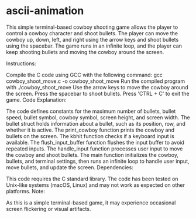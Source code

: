 # ascii-animation

This simple terminal-based cowboy shooting game allows the player to control a cowboy character and shoot bullets. The player can move the cowboy up, down, left, and right using the arrow keys and shoot bullets using the spacebar. The game runs in an infinite loop, and the player can keep shooting bullets and moving the cowboy around the screen.

Instructions:

Compile the C code using GCC with the following command: gcc cowboy_shoot_move.c -o cowboy_shoot_move
Run the compiled program with ./cowboy_shoot_move
Use the arrow keys to move the cowboy around the screen.
Press the spacebar to shoot bullets.
Press 'CTRL + C' to exit the game.
Code Explanation:

The code defines constants for the maximum number of bullets, bullet speed, bullet symbol, cowboy symbol, screen height, and screen width.
The bullet struct holds information about a bullet, such as its position, row, and whether it is active.
The print_cowboy function prints the cowboy and bullets on the screen.
The kbhit function checks if a keyboard input is available.
The flush_input_buffer function flushes the input buffer to avoid repeated inputs.
The handle_input function processes user input to move the cowboy and shoot bullets.
The main function initializes the cowboy, bullets, and terminal settings, then runs an infinite loop to handle user input, move bullets, and update the screen.
Dependencies:

This code requires the C standard library.
The code has been tested on Unix-like systems (macOS, Linux) and may not work as expected on other platforms.
Note:

As this is a simple terminal-based game, it may experience occasional screen flickering or visual artifacts.
